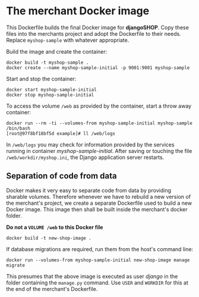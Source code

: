 # The merchant Docker image

This Dockerfile builds the final Docker image for **djangoSHOP**.
Copy these files into the merchants project and adopt the Dockerfile to their needs. Replace
``myshop-sample`` with whatever appropriate.

Build the image and create the container:

```
docker build -t myshop-sample .
docker create --name myshop-sample-initial -p 9001:9001 myshop-sample
```

Start and stop the container:

```
docker start myshop-sample-initial
docker stop myshop-sample-initial
```

To access the volume ``/web`` as provided by the container, start a throw away container:

```
docker run --rm -ti --volumes-from myshop-sample-initial myshop-sample /bin/bash
[root@97f8bf18bf5d example]# ll /web/logs
```

In ``/web/logs`` you may check for information provided by the services running in container
*myshop-sample-initial*. After saving or touching the file ``/web/workdir/myshop.ini``, the
Django application server restarts.


## Separation of code from data

Docker makes it very easy to separate code from data by providing sharable volumes. Therefore
whenever we have to rebuild a new version of the merchant's project, we create a separate Dockerfile
used to build a new Docker image. This image then shall be built inside the merchant's docker
folder.

**Do not a ``VOLUME /web`` to this Docker file**

```
docker build -t new-shop-image .
```

If database migrations are required, run them from the host's command line:

```
docker run --volumes-from myshop-sample-initial new-shop-image manage migrate
```

This presumes that the above image is executed as user *django* in the folder containing the
``manage.py`` command. Use ``USER`` and ``WORKDIR`` for this at the end of the merchant's
Dockerfile.

